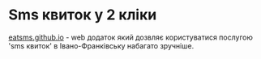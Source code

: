 # Sms квиток у 2 кліки
[eatsms.github.io][sitelink] - web додаток який дозвляє користуватися послугою 'sms квиток' в Івано-Франківську набагато зручніше.

[sitelink]: <https://eatsms.github.io>
